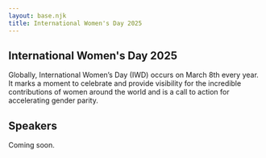 ```yaml
---
layout: base.njk
title: International Women's Day 2025
---
```


<section class="iwd">
  <div class="container">
    <h1>International Women's Day 2025</h1>
    <p>Globally, International Women’s Day (IWD) occurs on March 8th every year. It marks a moment to celebrate and provide visibility for the incredible contributions of women around the world and is a call to action for accelerating gender parity.
    </p>
    <h2>Speakers</h2>
    <p>Coming soon.</p>
  </div>
</section>
